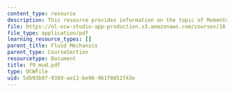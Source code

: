 ```yaml
---
content_type: resource
description: This resource provides information on the topic of Momentum Theorem Applications.
file: https://ol-ocw-studio-app-production.s3.amazonaws.com/courses/16-01-unified-engineering-i-ii-iii-iv-fall-2005-spring-2006/5db93b879389ae13be96961f0852f43e_f9_mud.pdf
file_type: application/pdf
learning_resource_types: []
parent_title: Fluid Mechanics
parent_type: CourseSection
resourcetype: Document
title: f9_mud.pdf
type: OCWFile
uid: 5db93b87-9389-ae13-be96-961f0852f43e
---
```

